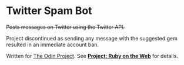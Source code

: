 # Twitter Spam Bot

~~Posts messages on Twitter using the Twitter API.~~

Project discontinued as sending any message with the suggested gem resulted in an immediate account ban.

Written for [The Odin Project](http://www.theodinproject.com/). See **[Project: Ruby on the Web](http://www.theodinproject.com/ruby-programming/ruby-on-the-web)** for details.
